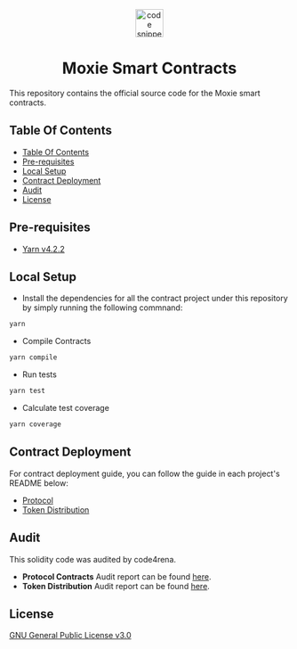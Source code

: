 <div align="center">
  <a align="center" href="https://moxie.xyz" target="_blank">
    <img src="./assets/logo.avif" alt="code snippets" height=50/>
  </a>
  <h1 align="center">Moxie Smart Contracts</h1>
</div>

This repository contains the official source code for the Moxie smart contracts.

## Table Of Contents

- [Table Of Contents](#table-of-contents)
- [Pre-requisites](#pre-requisites)
- [Local Setup](#local-setup)
- [Contract Deployment](#contract-deployment)
- [Audit](#audit)
- [License](#license)

## Pre-requisites

- [Yarn v4.2.2](https://yarnpkg.com/getting-started/install)

## Local Setup

- Install the dependencies for all the contract project under this repository by simply running the following commnand:

```sh
yarn
```

- Compile Contracts
  
```sh
yarn compile
```

- Run tests
```sh
yarn test
```
- Calculate test coverage
  
```sh
yarn coverage
  ```

## Contract Deployment

For contract deployment guide, you can follow the guide in each project's README below:
- [Protocol](./packages/protocol/README.md)
- [Token Distribution](./packages/token-distribution/DEPLOYMENT.md)

## Audit 

This solidity code was audited by code4rena. 

- **Protocol Contracts** Audit report can be found [here](./audit//C4-Moxie-2024-06._Protocolpdf.pdf).
- **Token Distribution** Audit report can be found [here](./audit//C4-Moxie-2024-07_Token_Distribution.pdf).

## License

[GNU General Public License v3.0](./LICENSE)
